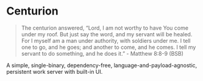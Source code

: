 # Centurion

> The centurion answered, “Lord, I am not worthy to have You come under my roof. But just say the word, and my servant will be healed. For I myself am a man under authority, with soldiers under me. I tell one to go, and he goes; and another to come, and he comes. I tell my servant to do something, and he does it.” - Matthew 8:8-9 (BSB)

A simple, single-binary, dependency-free, language-and-payload-agnostic, persistent work server with built-in UI.
